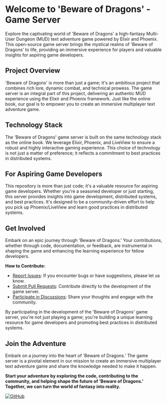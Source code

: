 # Welcome to 'Beware of Dragons' - Game Server

Explore the captivating world of 'Beware of Dragons' a high-fantasy Multi-User Dungeon (MUD) text adventure game powered by Elixir and Phoenix. This open-source game server brings the mystical realms of 'Beware of Dragons' to life, providing an immersive experience for players and valuable insights for aspiring game developers.

## Project Overview

'Beware of Dragons' is more than just a game; it's an ambitious project that combines rich lore, dynamic combat, and technical prowess. The game server is an integral part of this project, delivering an authentic MUD experience using the Elixir and Phoenix framework. Just like the online book, our goal is to empower you to create an immersive multiplayer text adventure game.

## Technology Stack

The 'Beware of Dragons' game server is built on the same technology stack as the online book. We leverage Elixir, Phoenix, and LiveView to ensure a robust and highly interactive gaming experience. This choice of technology is not just a matter of preference; it reflects a commitment to best practices in distributed systems.

## For Aspiring Game Developers

This repository is more than just code; it's a valuable resource for aspiring game developers. Whether you're a seasoned developer or just starting, this server provides insights into game development, distributed systems, and best practices. It's designed to be a community-driven effort to help you pick up Phoenix/LiveView and learn good practices in distributed systems. 

## Get Involved

Embark on an epic journey through 'Beware of Dragons.' Your contributions, whether through code, documentation, or feedback, are instrumental in shaping the game and enhancing the learning experience for fellow developers.

**How to Contribute:**
- [Report Issues](https://github.com/your-server-repo/issues): If you encounter bugs or have suggestions, please let us know.
- [Submit Pull Requests](https://github.com/your-server-repo/pulls): Contribute directly to the development of the game server.
- [Participate in Discussions](https://github.com/your-server-repo/discussions): Share your thoughts and engage with the community.

By participating in the development of the 'Beware of Dragons' game server, you're not just playing a game; you're building a unique learning resource for game developers and promoting best practices in distributed systems.

## Join the Adventure

Embark on a journey into the heart of 'Beware of Dragons.' The game server is a pivotal element in our mission to create an immersive multiplayer text adventure game and share the knowledge needed to make it happen.

**Start your adventure by exploring the code, contributing to the community, and helping shape the future of 'Beware of Dragons.' Together, we can turn the world of fantasy into reality.**

[![GitHub](https://img.shields.io/badge/Visit-GitHub-blue)](https://github.com/your-server-repo)
